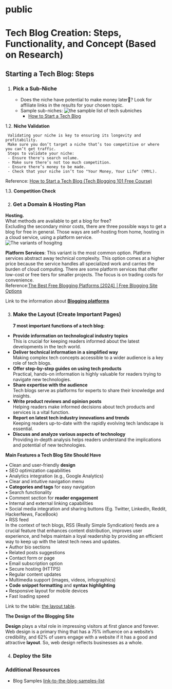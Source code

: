 # public
# Tech Blog Creation: Steps, Functionality, and Concept (Based on Research)

## Starting a Tech Blog: Steps

1. ### Pick a Sub-Niche
   - Does the niche have potential to make money later🙂? Look for affiliate links in the results for your chosen topic.
   - Sample sub-niches:
     ![the sampble list of tech subniches](https://miro.medium.com/v2/resize:fit:922/0*3ukph7EVR_IfUL4M.png)
     - [How to Start a Tech Blog](https://www.bloggersgoto.com/how-to-start-tech-blog/)

1.2. **Niche Validation**
     
     Validating your niche is key to ensuring its longevity and profitability.  
     Make sure you don’t target a niche that’s too competitive or where you can’t get traffic.  
     Steps to validate your niche:  
     - Ensure there's search volume.
     - Make sure there’s not too much competition.
     - Ensure there’s money to be made.
     - Check that your niche isn’t too "Your Money, Your Life" (YMYL).  
Reference: [How to Start a Tech Blog (Tech Blogging 101 Free Course)](https://www.bloggersgoto.com/how-to-start-tech-blog/)  
  
1.3. **Competition Check**  
  

2. ### Get a Domain & Hosting Plan  
 **Hosting.**  
What methods are available to get a blog for free?  
Excluding the secondary minor costs, there are three possible ways to get a blog for free in general. Those ways are self-hosting from home, hosting in a cloud service, using a platform service.  
   ![The variants of hosgitng](https://static.wixstatic.com/media/b917b3_7e7804dc937b4218ab11ddfb20c88fe2~mv2.webp?w=1920&q=50)  
    
   **Platform Services**: This variant is the most common option. Platform services abstract away technical complexity. This option comes at a higher price because the service handles all specialized work and carries the burden of cloud computing. There are some platform services that offer low-cost or free tiers for smaller projects. The focus is on trading costs for convenience.  
Reference:[The Best Free Blogging Platforms [2024] │Free Blogging Site Options]( https://bloggingplatforms.app/blog/best-free-platforms-for-blogging#free-blogging-site-options) 
  
Link to the information about [**Blogging platforms**](blogging_platforms.md)   

3. ### Make the Layout (Create Important Pages)
 
   **7 most important functions of a tech blog:**
-	**Provide information on technological industry topics**  
This is crucial for keeping readers informed about the latest developments in the tech world.  
-	**Deliver technical information in a simplified way**  
Making complex tech concepts accessible to a wider audience is a key role of tech blogs.  
-	**Offer step-by-step guides on using tech products**  
Practical, hands-on information is highly valuable for readers trying to navigate new technologies.  
-  **Share expertise with the audience**  
Tech blogs serve as platforms for experts to share their knowledge and insights.  
- **Write product reviews and opinion posts**  
Helping readers make informed decisions about tech products and services is a vital function.
-	**Report on latest tech industry innovations and trends**  
Keeping readers up-to-date with the rapidly evolving tech landscape is essential.  
-	**Discuss and analyze various aspects of technology**  
Providing in-depth analysis helps readers understand the implications and potential of new technologies.  
  
   **Main Features a Tech Blog Site Should Have**  

•	Clean and user-friendly **design**  
•	SEO optimization capabilities  
•	Analytics integration (e.g., Google Analytics)  
•	Clear and intuitive navigation menu  
•	**Categories and tags** for easy navigation  
•	Search functionality  
•	Comment section for **reader engagement**  
•	Internal and external linking capabilities  
•	Social media integration and sharing buttons (Eg. Twitter, LinkedIn, Reddit, HackerNews, FaceBook)  
•	RSS feed  
In the context of tech blogs, RSS (Really Simple Syndication) feeds are a crucial feature that enhances content distribution, improves user experience, and helps maintain a loyal readership by providing an efficient way to keep up with the latest tech news and updates.  
•	Author bio sections  
•	Related posts suggestions  
•	Contact form or page  
•	Email subscription option  
•	Secure hosting (HTTPS)  
•	Regular content updates  
•	Multimedia support (images, videos, infographics)  
•	**Code snippet formatting** and **syntax highlighting**  
•	Responsive layout for mobile devices  
•	Fast loading speed  
  
 Link to the table: [the layout table](https://docs.google.com/spreadsheets/d/1O510SvPMWmt4eKRwGrFRmycxvZTpAGC2/edit?usp=sharing&ouid=103723980475604723599&rtpof=true&sd=true).  
 
 **The Design of the Blogging Site**

 **Design** plays a vital role in impressing visitors at first glance and forever. Web design is a primary thing that has a 75% influence on a website’s credibility, and 62% of users engage with a website if it has a good and attractive **layout**. So, web design reflects businesses as a whole.
  
4. ### Deploy the Site


### Additional Resources
- Blog Samples [link-to-the-blog-samples-list](https://docs.google.com/spreadsheets/d/1zZi-xygUtz8yrvD3wZEBjgBrqdyngpCM/edit?usp=sharing&ouid=103723980475604723599&rtpof=true&sd=true)
